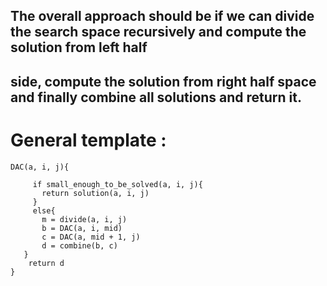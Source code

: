 ## The overall approach should be if we can divide the search space recursively and compute the solution from left half
## side, compute the solution from right half space and finally combine all solutions and return it.
# General template :

```
DAC(a, i, j){

     if small_enough_to_be_solved(a, i, j){
       return solution(a, i, j)
     }
     else{
       m = divide(a, i, j)
       b = DAC(a, i, mid)
       c = DAC(a, mid + 1, j)
       d = combine(b, c)
   }
    return d
}
```
